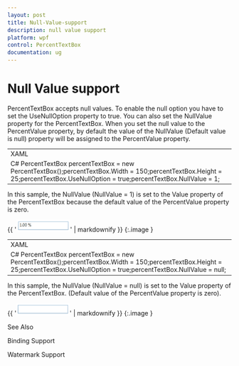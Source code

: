 ```yaml
---
layout: post
title: Null-Value-support
description: null value support
platform: wpf
control: PercentTextBox 
documentation: ug
---
```


# Null Value support

PercentTextBox accepts null values. To enable the null option you have to set the UseNullOption property to true. You can also set the NullValue property for the PercentTextBox. When you set the null value to the PercentValue property, by default the value of the NullValue (Default value is null) property will be assigned to the PercentValue property. 

<table>
<tr>
<td>
XAML<syncfusion:PercentTextBox x:Name="percentTextBox" Height="25" Width="150"                            UseNullOption="True" NullValue="1"/></td></tr>
<tr>
<td>
C# PercentTextBox percentTextBox = new PercentTextBox();percentTextBox.Width = 150;percentTextBox.Height = 25;percentTextBox.UseNullOption = true;percentTextBox.NullValue = 1;</td></tr>
</table>


In this sample, the NullValue (NullValue = 1) is set to the Value property of the PercentTextBox because the default value of the PercentValue property is zero.

{{ '![](Null-Value-support_images/Null-Value-support_img1.png)' | markdownify }}
{:.image }


<table>
<tr>
<td>
XAML<syncfusion:PercentTextBox x:Name="percentTextBox" Height="25" Width="150"                            UseNullOption="True" NullValue="{x:Null}"/></td></tr>
<tr>
<td>
C# PercentTextBox percentTextBox = new PercentTextBox();percentTextBox.Width = 150;percentTextBox.Height = 25;percentTextBox.UseNullOption = true;percentTextBox.NullValue = null;</td></tr>
</table>


In this sample, the NullValue (NullValue = null) is set to the Value property of the PercentTextBox. (Default value of the PercentValue property is zero).

{{ '![](Null-Value-support_images/Null-Value-support_img2.png)' | markdownify }}
{:.image }


See Also

Binding Support

Watermark Support

